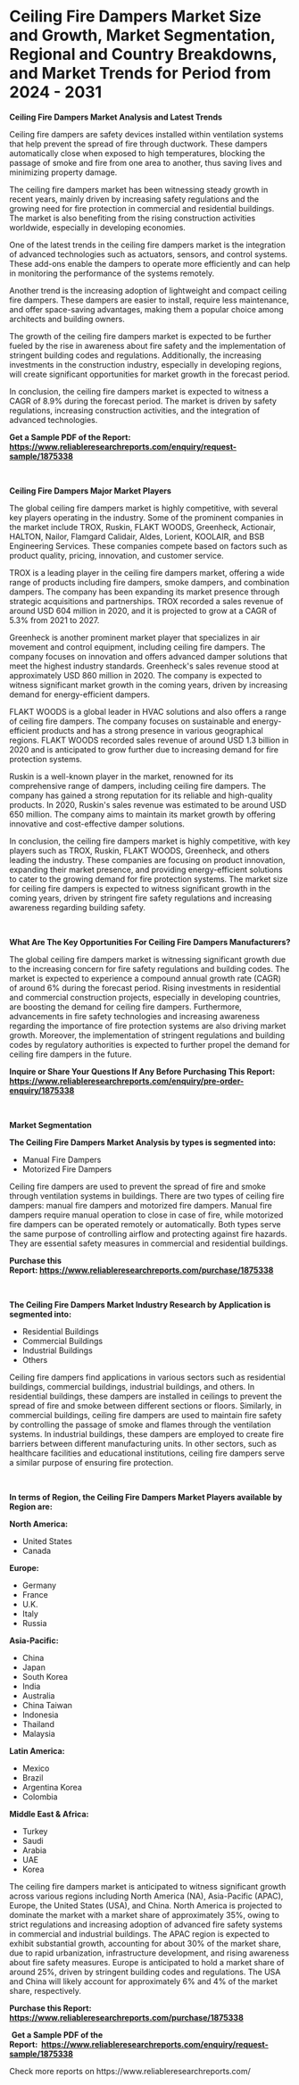 <p><h1>Ceiling Fire Dampers Market Size and Growth, Market Segmentation, Regional and Country Breakdowns, and Market Trends for Period from 2024 -  2031</h1></p><p><strong>Ceiling Fire Dampers Market Analysis and Latest Trends</strong></p>
<p><p>Ceiling fire dampers are safety devices installed within ventilation systems that help prevent the spread of fire through ductwork. These dampers automatically close when exposed to high temperatures, blocking the passage of smoke and fire from one area to another, thus saving lives and minimizing property damage.</p><p>The ceiling fire dampers market has been witnessing steady growth in recent years, mainly driven by increasing safety regulations and the growing need for fire protection in commercial and residential buildings. The market is also benefiting from the rising construction activities worldwide, especially in developing economies.</p><p>One of the latest trends in the ceiling fire dampers market is the integration of advanced technologies such as actuators, sensors, and control systems. These add-ons enable the dampers to operate more efficiently and can help in monitoring the performance of the systems remotely.</p><p>Another trend is the increasing adoption of lightweight and compact ceiling fire dampers. These dampers are easier to install, require less maintenance, and offer space-saving advantages, making them a popular choice among architects and building owners.</p><p>The growth of the ceiling fire dampers market is expected to be further fueled by the rise in awareness about fire safety and the implementation of stringent building codes and regulations. Additionally, the increasing investments in the construction industry, especially in developing regions, will create significant opportunities for market growth in the forecast period.</p><p>In conclusion, the ceiling fire dampers market is expected to witness a CAGR of 8.9% during the forecast period. The market is driven by safety regulations, increasing construction activities, and the integration of advanced technologies.</p></p>
<p><strong>Get a Sample PDF of the Report:&nbsp; <a href="https://www.reliableresearchreports.com/enquiry/request-sample/1875338">https://www.reliableresearchreports.com/enquiry/request-sample/1875338</a></strong></p>
<p>&nbsp;</p>
<p><strong>Ceiling Fire Dampers Major Market Players</strong></p>
<p><p>The global ceiling fire dampers market is highly competitive, with several key players operating in the industry. Some of the prominent companies in the market include TROX, Ruskin, FLAKT WOODS, Greenheck, Actionair, HALTON, Nailor, Flamgard Calidair, Aldes, Lorient, KOOLAIR, and BSB Engineering Services. These companies compete based on factors such as product quality, pricing, innovation, and customer service.</p><p>TROX is a leading player in the ceiling fire dampers market, offering a wide range of products including fire dampers, smoke dampers, and combination dampers. The company has been expanding its market presence through strategic acquisitions and partnerships. TROX recorded a sales revenue of around USD 604 million in 2020, and it is projected to grow at a CAGR of 5.3% from 2021 to 2027.</p><p>Greenheck is another prominent market player that specializes in air movement and control equipment, including ceiling fire dampers. The company focuses on innovation and offers advanced damper solutions that meet the highest industry standards. Greenheck's sales revenue stood at approximately USD 860 million in 2020. The company is expected to witness significant market growth in the coming years, driven by increasing demand for energy-efficient dampers.</p><p>FLAKT WOODS is a global leader in HVAC solutions and also offers a range of ceiling fire dampers. The company focuses on sustainable and energy-efficient products and has a strong presence in various geographical regions. FLAKT WOODS recorded sales revenue of around USD 1.3 billion in 2020 and is anticipated to grow further due to increasing demand for fire protection systems.</p><p>Ruskin is a well-known player in the market, renowned for its comprehensive range of dampers, including ceiling fire dampers. The company has gained a strong reputation for its reliable and high-quality products. In 2020, Ruskin's sales revenue was estimated to be around USD 650 million. The company aims to maintain its market growth by offering innovative and cost-effective damper solutions.</p><p>In conclusion, the ceiling fire dampers market is highly competitive, with key players such as TROX, Ruskin, FLAKT WOODS, Greenheck, and others leading the industry. These companies are focusing on product innovation, expanding their market presence, and providing energy-efficient solutions to cater to the growing demand for fire protection systems. The market size for ceiling fire dampers is expected to witness significant growth in the coming years, driven by stringent fire safety regulations and increasing awareness regarding building safety.</p></p>
<p>&nbsp;</p>
<p><strong>What Are The Key Opportunities For Ceiling Fire Dampers Manufacturers?</strong></p>
<p><p>The global ceiling fire dampers market is witnessing significant growth due to the increasing concern for fire safety regulations and building codes. The market is expected to experience a compound annual growth rate (CAGR) of around 6% during the forecast period. Rising investments in residential and commercial construction projects, especially in developing countries, are boosting the demand for ceiling fire dampers. Furthermore, advancements in fire safety technologies and increasing awareness regarding the importance of fire protection systems are also driving market growth. Moreover, the implementation of stringent regulations and building codes by regulatory authorities is expected to further propel the demand for ceiling fire dampers in the future.</p></p>
<p><strong>Inquire or Share Your Questions If Any Before Purchasing This Report: <a href="https://www.reliableresearchreports.com/enquiry/pre-order-enquiry/1875338">https://www.reliableresearchreports.com/enquiry/pre-order-enquiry/1875338</a></strong></p>
<p>&nbsp;</p>
<p><strong>Market Segmentation</strong></p>
<p><strong>The Ceiling Fire Dampers Market Analysis by types is segmented into:</strong></p>
<p><ul><li>Manual Fire Dampers</li><li>Motorized Fire Dampers</li></ul></p>
<p><p>Ceiling fire dampers are used to prevent the spread of fire and smoke through ventilation systems in buildings. There are two types of ceiling fire dampers: manual fire dampers and motorized fire dampers. Manual fire dampers require manual operation to close in case of fire, while motorized fire dampers can be operated remotely or automatically. Both types serve the same purpose of controlling airflow and protecting against fire hazards. They are essential safety measures in commercial and residential buildings.</p></p>
<p><strong>Purchase this Report:&nbsp;<a href="https://www.reliableresearchreports.com/purchase/1875338">https://www.reliableresearchreports.com/purchase/1875338</a></strong></p>
<p>&nbsp;</p>
<p><strong>The Ceiling Fire Dampers Market Industry Research by Application is segmented into:</strong></p>
<p><ul><li>Residential Buildings</li><li>Commercial Buildings</li><li>Industrial Buildings</li><li>Others</li></ul></p>
<p><p>Ceiling fire dampers find applications in various sectors such as residential buildings, commercial buildings, industrial buildings, and others. In residential buildings, these dampers are installed in ceilings to prevent the spread of fire and smoke between different sections or floors. Similarly, in commercial buildings, ceiling fire dampers are used to maintain fire safety by controlling the passage of smoke and flames through the ventilation systems. In industrial buildings, these dampers are employed to create fire barriers between different manufacturing units. In other sectors, such as healthcare facilities and educational institutions, ceiling fire dampers serve a similar purpose of ensuring fire protection.</p></p>
<p>&nbsp;</p>
<p><strong>In terms of Region, the Ceiling Fire Dampers Market Players available by Region are:</strong></p>
<p>
    <p> <strong> North America: </strong>
        <ul>
            <li>United States</li>
            <li>Canada</li>
        </ul>
        </p> 
    <p> <strong> Europe: </strong>
        <ul>
            <li>Germany</li>
            <li>France</li>
            <li>U.K.</li>
            <li>Italy</li>
            <li>Russia</li>
        </ul>
        </p> 
    <p> <strong> Asia-Pacific: </strong>
        <ul>
            <li>China</li>
            <li>Japan</li>
            <li>South Korea</li>
            <li>India</li>
            <li>Australia</li>
            <li>China Taiwan</li>
            <li>Indonesia</li>
            <li>Thailand</li>
            <li>Malaysia</li>
        </ul>
        </p> 
    <p> <strong> Latin America: </strong>
        <ul>
            <li>Mexico</li>
            <li>Brazil</li>
            <li>Argentina Korea</li>
            <li>Colombia</li>
        </ul>
        </p> 
    <p> <strong> Middle East & Africa: </strong>
        <ul>
            <li>Turkey</li>
            <li>Saudi</li>
            <li>Arabia</li>
            <li>UAE</li>
            <li>Korea</li>
        </ul>
    </p>
    </p>
<p><p>The ceiling fire dampers market is anticipated to witness significant growth across various regions including North America (NA), Asia-Pacific (APAC), Europe, the United States (USA), and China. North America is projected to dominate the market with a market share of approximately 35%, owing to strict regulations and increasing adoption of advanced fire safety systems in commercial and industrial buildings. The APAC region is expected to exhibit substantial growth, accounting for about 30% of the market share, due to rapid urbanization, infrastructure development, and rising awareness about fire safety measures. Europe is anticipated to hold a market share of around 25%, driven by stringent building codes and regulations. The USA and China will likely account for approximately 6% and 4% of the market share, respectively.</p></p>
<p><strong>Purchase this Report: <a href="https://www.reliableresearchreports.com/purchase/1875338">https://www.reliableresearchreports.com/purchase/1875338</a></strong></p>
<p>&nbsp;<strong>Get a Sample PDF of the Report:&nbsp;&nbsp;<a href="https://www.reliableresearchreports.com/enquiry/request-sample/1875338">https://www.reliableresearchreports.com/enquiry/request-sample/1875338</a></strong></p>
<p><strong></strong></p>
<p>Check more reports on https://www.reliableresearchreports.com/</p>